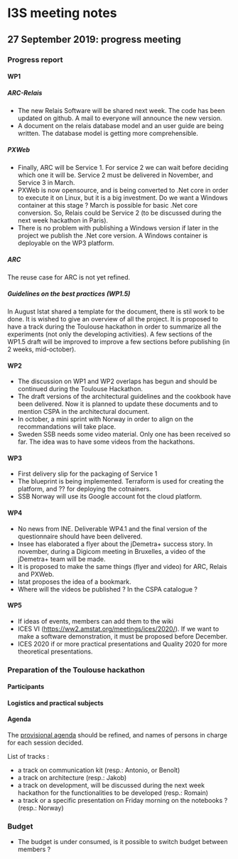 # I3S meeting notes

## 27 September 2019: progress meeting


### Progress report

#### WP1

##### ARC-Relais

* The new Relais Software will be shared next week. The code has been updated on github. A mail to everyone will announce the new version.
* A document on the relais database model and an user guide are being written. The database model is getting more comprehensible.

##### PXWeb

* Finally, ARC will be Service 1. For service 2 we can wait before deciding which one it will be. Service 2 must be delivered in November, and Service 3 in March.
* PXWeb is now opensource, and is being converted to .Net core in order to execute it on Linux, but it is a big investment. Do we want a Windows container at this stage ? March is possible for basic .Net core conversion. So, Relais could be Service 2 (to be discussed during the next week hackathon in Paris).
* There is no problem with publishing a Windows version if later in the project we publish the .Net core version.
A Windows container is deployable on the WP3 platform.

##### ARC

The reuse case for ARC is not yet refined.

##### Guidelines on the best practices (WP1.5)

In August Istat shared a template for the document, there is stil work to be done. It is wished to give an overview of all the project. It is proposed to have a track during the Toulouse hackathon in order to summarize all the experiments (not only the developing activities). A few sections of the WP1.5 draft will be improved to improve a few sections before publishing (in 2 weeks, mid-october).

#### WP2

* The discussion on WP1 and WP2 overlaps has begun and should be continued during the Toulouse Hackathon.
* The draft versions of the architectural guidelines and the cookbook have been delivered. Now it is planned to update these documents and to mention CSPA in the architectural document.
* In october, a mini sprint with Norway in order to align on the recommandations will take place.
* Sweden SSB needs some video material. Only one has been received so far. The idea was to have some videos from the hackathons.

#### WP3

* First delivery slip for the packaging of Service 1
* The blueprint is being implemented. Terraform is used for creating the platform, and ?? for deploying the cotnainers.
* SSB Norway will use its Google account fot the cloud platform.

#### WP4

* No news from INE. Deliverable WP4.1 and the final version of the questionnaire should have been delivered.
* Insee has elaborated a flyer about the jDemetra+ success story. In november, during a Digicom meeting in Bruxelles, a video of the jDemetra+ team will be made.
* It is proposed to make the same things (flyer and video) for ARC, Relais and PXWeb.
* Istat proposes the idea of a bookmark.
* Where will the videos be published ? In the CSPA catalogue ?

#### WP5

* If ideas of events, members can add them to the wiki
* ICES VI (https://ww2.amstat.org/meetings/ices/2020/). If we want to make a software demonstration, it must be proposed before December.
* ICES 2020 if or more practical presentations and Quality 2020 for more theoretical presentations.

### Preparation of the Toulouse hackathon

#### Participants


#### Logistics and practical subjects



#### Agenda

The [provisional agenda](../toulouse-hackathon/agenda.md) should be refined, and names of persons in charge for each session decided.

List of tracks :
* a track on communication kit (resp.: Antonio, or Benoît)
* a track on architecture (resp.:  Jakob)
* a track on development, will be discussed during the next week hackathon for the functionalities to be developed (resp.:  Romain)
* a track or a specific presentation on Friday morning on the notebooks ? (resp.: Norway)


### Budget

* The budget is under consumed, is it possible to switch budget between members ?
